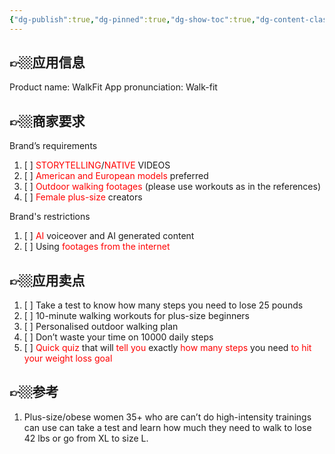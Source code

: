 ```yaml
---
{"dg-publish":true,"dg-pinned":true,"dg-show-toc":true,"dg-content-classes":true,"dg-note-icon":true,"tags":["dg-publish"],"sticker":"emoji//1f469-200d-1f4bb","permalink":"/参考视频/WalkFit/","pinned":true,"contentClasses":"","dgShowToc":true,"dgPassFrontmatter":true,"noteIcon":true,"updated":"2024-10-14T02:40:56.037+08:00"}
---
```



<!DOCTYPE html>  
<html>  
<body> 

👉🏼应用信息
---
Product name: WalkFit
App pronunciation: Walk-fit

👉🏼商家要求
---
Brand’s requirements
1. [ ] <font color="#ff0000">STORYTELLING</font>/<font color="#ff0000">NATIVE</font> VIDEOS
2. [ ] <font color="#ff0000">American and European models</font> preferred
3. [ ] <font color="#ff0000">Outdoor walking footages</font> (please use workouts as in the references)
4. [ ] <font color="#ff0000">Female plus-size</font> creators

Brand's restrictions
1. [ ] <font color="#ff0000">AI</font> voiceover and AI generated content
2. [ ] Using <font color="#ff0000">footages from the internet</font>

👉🏼应用卖点
---
1. [ ] Take a test to know how many steps you need to lose 25 pounds
2. [ ] 10-minute walking workouts for plus-size beginners
3. [ ] Personalised outdoor walking plan 
4. [ ] Don’t waste your time on 10000 daily steps 
5. [ ] <font color="#ff0000">Quick quiz</font> that will <font color="#ff0000">tell you</font> exactly <font color="#ff0000">how many steps</font> you need <font color="#ff0000">to hit your weight loss goal</font>

👉🏼参考
---
1.  Plus-size&#x2F;obese women 35+ who are can’t do high-intensity trainings  can use can take a test and learn how much they need to walk to lose 42 lbs or go from XL to size L.


</body>
</html>  
